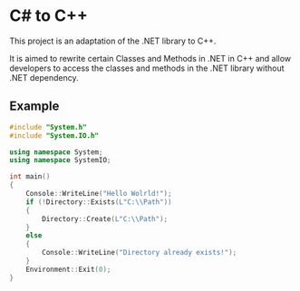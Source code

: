 # C# to C++
This project is an adaptation of the .NET library to C++.

It is aimed to rewrite certain Classes and Methods in .NET in C++ and allow developers to access the classes and methods in the .NET library without .NET dependency.
## Example
```cpp
#include "System.h"
#include "System.IO.h"

using namespace System;
using namespace SystemIO;

int main()
{
    Console::WriteLine("Hello Wolrld!");
    if (!Directory::Exists(L"C:\\Path"))
    {
        Directory::Create(L"C:\\Path");
    }
    else
    {
        Console::WriteLine("Directory already exists!");
    }
    Environment::Exit(0);
}
```
